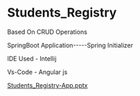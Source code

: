 # Students_Registry

Based On CRUD Operations

SpringBoot Application-----Spring Initializer
 
 IDE Used - Intellij 
 
 Vs-Code - Angular js



[Students_Registry-App.pptx](https://github.com/Saravanasham5130/Students_Registry/files/11609698/Students_Registry-App.pptx)
